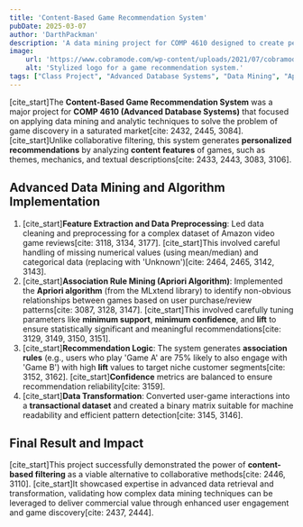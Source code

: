 ```yaml
---
title: 'Content-Based Game Recommendation System'
pubDate: 2025-03-07
author: 'DarthPackman'
description: 'A data mining project for COMP 4610 designed to create personalized game recommendations based on game metadata (content features) rather than social interactions, utilizing the Apriori algorithm.'
image:
    url: 'https://www.cobramode.com/wp-content/uploads/2021/07/cobramode-logo-website-big-1024x550.png'
    alt: 'Stylized logo for a game recommendation system.'
tags: ["Class Project", "Advanced Database Systems", "Data Mining", "Apriori Algorithm", "Machine Learning", "Recommendation Systems"]
---
```


[cite_start]The **Content-Based Game Recommendation System** was a major project for **COMP 4610 (Advanced Database Systems)** that focused on applying data mining and analytic techniques to solve the problem of game discovery in a saturated market[cite: 2432, 2445, 3084]. [cite_start]Unlike collaborative filtering, this system generates **personalized recommendations** by analyzing **content features** of games, such as themes, mechanics, and textual descriptions[cite: 2433, 2443, 3083, 3106].

## Advanced Data Mining and Algorithm Implementation

1.  [cite_start]**Feature Extraction and Data Preprocessing**: Led data cleaning and preprocessing for a complex dataset of Amazon video game reviews[cite: 3118, 3134, 3177]. [cite_start]This involved careful handling of missing numerical values (using mean/median) and categorical data (replacing with 'Unknown')[cite: 2464, 2465, 3142, 3143].
2.  [cite_start]**Association Rule Mining (Apriori Algorithm)**: Implemented the **Apriori algorithm** (from the MLxtend library) to identify non-obvious relationships between games based on user purchase/review patterns[cite: 3087, 3128, 3147]. [cite_start]This involved carefully tuning parameters like **minimum support**, **minimum confidence**, and **lift** to ensure statistically significant and meaningful recommendations[cite: 3129, 3149, 3150, 3151].
3.  [cite_start]**Recommendation Logic**: The system generates **association rules** (e.g., users who play 'Game A' are 75% likely to also engage with 'Game B') with high **lift** values to target niche customer segments[cite: 3152, 3162]. [cite_start]**Confidence** metrics are balanced to ensure recommendation reliability[cite: 3159].
4.  [cite_start]**Data Transformation**: Converted user-game interactions into a **transactional dataset** and created a binary matrix suitable for machine readability and efficient pattern detection[cite: 3145, 3146].

## Final Result and Impact

[cite_start]This project successfully demonstrated the power of **content-based filtering** as a viable alternative to collaborative methods[cite: 2446, 3110]. [cite_start]It showcased expertise in advanced data retrieval and transformation, validating how complex data mining techniques can be leveraged to deliver commercial value through enhanced user engagement and game discovery[cite: 2437, 2444].